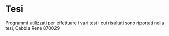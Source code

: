 # Tesi
Programmi utilizzati per effettuare i vari test i cui risultati sono riportati nella tesi, Cabbia René 870029
